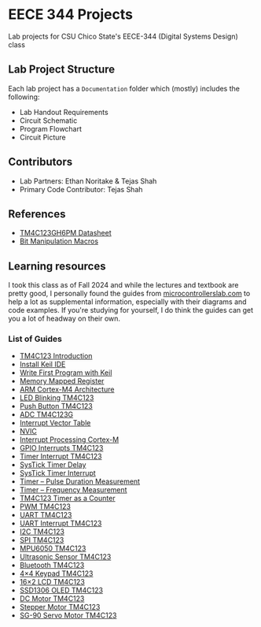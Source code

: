 # EECE 344 Projects
Lab projects for CSU Chico State's EECE-344 (Digital Systems Design) class

## Lab Project Structure
Each lab project has a `Documentation` folder which (mostly) includes the following:
- Lab Handout Requirements
- Circuit Schematic
- Program Flowchart
- Circuit Picture

## Contributors
* Lab Partners: Ethan Noritake & Tejas Shah
* Primary Code Contributor: Tejas Shah

## References
* [TM4C123GH6PM Datasheet](https://www.ti.com/lit/ds/symlink/tm4c123gh6pm.pdf)
* [Bit Manipulation Macros](https://web2.qatar.cmu.edu/cs/15348/lectures/Lecture03.pdf)

## Learning resources
I took this class as of Fall 2024 and while the lectures and textbook are pretty good, I personally found the guides from [microcontrollerslab.com](https://microcontrollerslab.com/) to help a lot as supplemental information, especially with their diagrams and code examples. If you're studying for yourself, I do think the guides can get you a lot of headway on their own.

### List of Guides
* [TM4C123 Introduction](https://microcontrollerslab.com/introduction-tiva-tm4c123g-launchpad/)
* [Install Keil IDE](https://microcontrollerslab.com/download-install-keil-uvision/)
* [Write First Program with Keil](https://microcontrollerslab.com/keil-uvision-first-program/)
* [Memory Mapped Register](https://microcontrollerslab.com/accessing-memory-mapped-io-microcontrollers-pointer/)
* [ARM Cortex-M4 Architecture](https://microcontrollerslab.com/arm-cortex-m4-architecture/)
* [LED Blinking TM4C123](https://microcontrollerslab.com/use-gpio-pins-tm4c123g-tiva-launchpad/)
* [Push Button TM4C123](https://microcontrollerslab.com/controlling-led-push-button-tiva-launchpad/)
* [ADC TM4C123G](https://microcontrollerslab.com/adc-tm4c123g-tiva-c-launchpad-measure-analog-voltage-signal/)
* [Interrupt Vector Table](https://microcontrollerslab.com/what-is-interrupt-vector-table/)
* [NVIC](https://microcontrollerslab.com/nested-vectored-interrupt-controller-nvic-arm-cortex-m/)
* [Interrupt Processing Cortex-M](https://microcontrollerslab.com/interrupt-processing-arm-cortex-m-microcontrollers/)
* [GPIO Interrupts TM4C123](https://microcontrollerslab.com/gpio-interrupts-tm4c123-tiva-launchpad-edge-level-triggered/)
* [Timer Interrupt TM4C123](https://microcontrollerslab.com/timer-interrupt-tm4c123-generate-delay-with-timer-interrupt-service-routine/)
* [SysTick Timer Delay](https://microcontrollerslab.com/systick-timer-tm4c123g-arm-cortex-m4-microcontroller/)
* [SysTick Timer Interrupt](https://microcontrollerslab.com/systick-timer-interrupt-programming-tm4c123-arm-cortex-m4/)
* [Timer – Pulse Duration Measurement](https://microcontrollerslab.com/tm4c123-timer-in-input-edge-time-mode-pulse-duration-measurement/)
* [Timer – Frequency Measurement](https://microcontrollerslab.com/frequency-measurement-using-tm4c123-timers-in-input-edge-capture-mode/)
* [TM4C123 Timer as a Counter](https://microcontrollerslab.com/tm4c123-timer-as-a-counter-in-input-edge-count-mode-rpm-measurement-example/)
* [PWM TM4C123](https://microcontrollerslab.com/pwm-tm4c123-example-codes-tiva-c-launchpad/)
* [UART TM4C123](https://microcontrollerslab.com/uart-communication-tm4c123-tiva-c-launchpad/)
* [UART Interrupt TM4C123](https://microcontrollerslab.com/uart-interrupt-tm4c123g-tiva-c-launchpad-programming/)
* [I2C TM4C123](https://microcontrollerslab.com/i2c-communication-tm4c123g-tiva-c-launchpad/)
* [SPI TM4C123](https://microcontrollerslab.com/spi-tm4c123-communication-between-tiva-launchpad-arduino/)
* [MPU6050 TM4C123](https://microcontrollerslab.com/mpu6050-gyroscope-accelerometer-sensor-interfacing-with-tm4c123g-tiva-c-launchpad/)
* [Ultrasonic Sensor TM4C123](https://microcontrollerslab.com/hc-sr04-ultrasonic-sensor-interfacing-with-tm4c123-tiva-c-launchpad/)
* [Bluetooth TM4C123](https://microcontrollerslab.com/hc-05-bluetooth-interfacing-tm4c123g-tiva-launchpad-keil-uvision/)
* [4×4 Keypad TM4C123](https://microcontrollerslab.com/4x4-keypad-interfacing-tm4c123-tiva-launchpad-keil/)
* [16×2 LCD TM4C123](https://microcontrollerslab.com/16x2-lcd-interfacing-with-tm4c123-tiva-launchpad-keil-uvision/)
* [SSD1306 OLED TM4C123](https://microcontrollerslab.com/oled-interfacing-with-tm4c123g-display-texts-and-graphics/)
* [DC Motor TM4C123](https://microcontrollerslab.com/dc-motor-speed-direction-control-tm4c123-l298n-driver/)
* [Stepper Motor TM4C123](https://microcontrollerslab.com/stepper-motor-interfacing-with-tm4c123-tiva-launchpad-keil/)
* [SG-90 Servo Motor TM4C123](https://microcontrollerslab.com/servo-motor-interfacing-with-tm4c123-launchpad-keil/)
